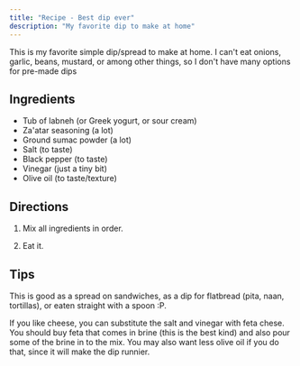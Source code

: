 ```yaml
---
title: "Recipe - Best dip ever"
description: "My favorite dip to make at home"
---
```


This is my favorite simple dip/spread to make at home. I can't eat onions, garlic, beans, mustard, or among other things, so I don't have many options for pre-made dips

## Ingredients

- Tub of labneh (or Greek yogurt, or sour cream)
- Za'atar seasoning (a lot)
- Ground sumac powder (a lot)
- Salt (to taste)
- Black pepper (to taste)
- Vinegar (just a tiny bit)
- Olive oil (to taste/texture)

## Directions

1. Mix all ingredients in order.

2. Eat it.

## Tips

This is good as a spread on sandwiches, as a dip for flatbread (pita, naan, tortillas), or eaten straight with a spoon :P.

If you like cheese, you can substitute the salt and vinegar with feta chese. You should buy feta that comes in brine (this is the best kind) and also pour some of the brine in to the mix. You may also want less olive oil if you do that, since it will make the dip runnier.

